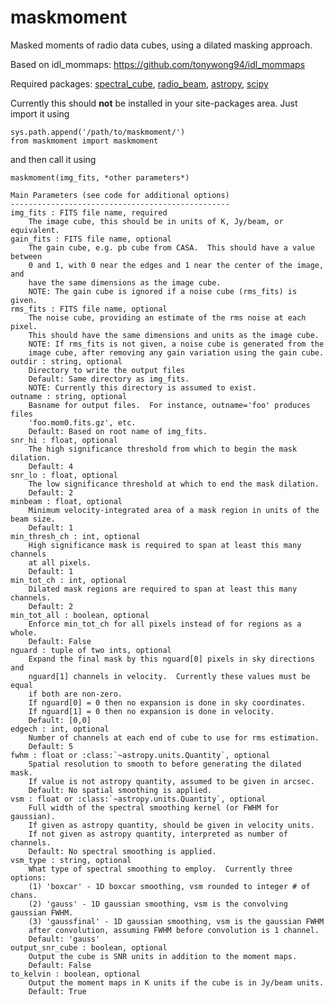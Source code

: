 # maskmoment
Masked moments of radio data cubes, using a dilated masking approach.

Based on idl_mommaps: https://github.com/tonywong94/idl_mommaps

Required packages: [spectral_cube](https://spectral-cube.readthedocs.io/), [radio_beam](https://radio-beam.readthedocs.io/), [astropy](https://www.astropy.org), [scipy](https://www.scipy.org)

Currently this should **not** be installed in your site-packages area.  Just import
it using

    sys.path.append('/path/to/maskmoment/')  
    from maskmoment import maskmoment

and then call it using

    maskmoment(img_fits, *other parameters*)

    Main Parameters (see code for additional options)
    -------------------------------------------------
    img_fits : FITS file name, required
        The image cube, this should be in units of K, Jy/beam, or equivalent.
    gain_fits : FITS file name, optional
        The gain cube, e.g. pb cube from CASA.  This should have a value between
        0 and 1, with 0 near the edges and 1 near the center of the image, and 
        have the same dimensions as the image cube.
        NOTE: The gain cube is ignored if a noise cube (rms_fits) is given.
    rms_fits : FITS file name, optional
        The noise cube, providing an estimate of the rms noise at each pixel.
        This should have the same dimensions and units as the image cube.
        NOTE: If rms_fits is not given, a noise cube is generated from the
        image cube, after removing any gain variation using the gain cube.
    outdir : string, optional
        Directory to write the output files
        Default: Same directory as img_fits.
        NOTE: Currently this directory is assumed to exist.
    outname : string, optional
        Basname for output files.  For instance, outname='foo' produces files
        'foo.mom0.fits.gz', etc.
        Default: Based on root name of img_fits.
    snr_hi : float, optional
        The high significance threshold from which to begin the mask dilation.
        Default: 4
    snr_lo : float, optional
        The low significance threshold at which to end the mask dilation.
        Default: 2
    minbeam : float, optional
        Minimum velocity-integrated area of a mask region in units of the beam size.
        Default: 1
    min_thresh_ch : int, optional
        High significance mask is required to span at least this many channels
        at all pixels.
        Default: 1
    min_tot_ch : int, optional
        Dilated mask regions are required to span at least this many channels.
        Default: 2
    min_tot_all : boolean, optional
        Enforce min_tot_ch for all pixels instead of for regions as a whole.
        Default: False
    nguard : tuple of two ints, optional
        Expand the final mask by this nguard[0] pixels in sky directions and
        nguard[1] channels in velocity.  Currently these values must be equal
        if both are non-zero.
        If nguard[0] = 0 then no expansion is done in sky coordinates.
        If nguard[1] = 0 then no expansion is done in velocity.
        Default: [0,0]
    edgech : int, optional
        Number of channels at each end of cube to use for rms estimation.
        Default: 5
    fwhm : float or :class:`~astropy.units.Quantity`, optional
        Spatial resolution to smooth to before generating the dilated mask.  
        If value is not astropy quantity, assumed to be given in arcsec.
        Default: No spatial smoothing is applied.
    vsm : float or :class:`~astropy.units.Quantity`, optional
        Full width of the spectral smoothing kernel (or FWHM for gaussian).  
        If given as astropy quantity, should be given in velocity units.  
        If not given as astropy quantity, interpreted as number of channels.
        Default: No spectral smoothing is applied.
    vsm_type : string, optional
        What type of spectral smoothing to employ.  Currently three options:
        (1) 'boxcar' - 1D boxcar smoothing, vsm rounded to integer # of chans.
        (2) 'gauss' - 1D gaussian smoothing, vsm is the convolving gaussian FWHM.
        (3) 'gaussfinal' - 1D gaussian smoothing, vsm is the gaussian FWHM
        after convolution, assuming FWHM before convolution is 1 channel.        
        Default: 'gauss'
    output_snr_cube : boolean, optional
        Output the cube is SNR units in addition to the moment maps.
        Default: False
    to_kelvin : boolean, optional
        Output the moment maps in K units if the cube is in Jy/beam units.
        Default: True
